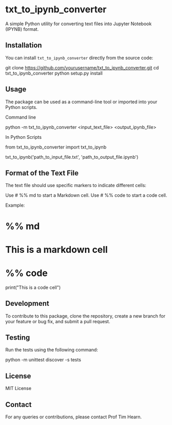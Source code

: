 # txt_to_ipynb_converter

A simple Python utility for converting text files into Jupyter Notebook (IPYNB) format.

## Installation

You can install `txt_to_ipynb_converter` directly from the source code:


git clone https://github.com/yourusername/txt_to_ipynb_converter.git
cd txt_to_ipynb_converter
python setup.py install


## Usage

The package can be used as a command-line tool or imported into your Python scripts.

Command line

python -m txt_to_ipynb_converter <input_text_file> <output_ipynb_file>

In Python Scripts

from txt_to_ipynb_converter import txt_to_ipynb

txt_to_ipynb('path_to_input_file.txt', 'path_to_output_file.ipynb')

## Format of the Text File
The text file should use specific markers to indicate different cells:

Use # %% md to start a Markdown cell.
Use # %% code to start a code cell.

Example:

# %% md
# This is a markdown cell

# %% code
print("This is a code cell")

## Development
To contribute to this package, clone the repository, create a new branch for your feature or bug fix, and submit a pull request.

## Testing
Run the tests using the following command:

python -m unittest discover -s tests

## License

MIT License

## Contact

For any queries or contributions, please contact Prof Tim Hearn.